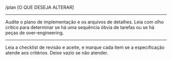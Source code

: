 /plan [O QUE DESEJA ALTERAR]

---

Audite o plano de implementação e os arquivos de detalhes. Leia com olho crítico para determinar se há uma sequência óbvia de tarefas ou se há peças de over-engineering.

---

Leia a checklist de revisão e aceite, e marque cada item se a especificação atende aos critérios. Deixe vazio se não atender.
